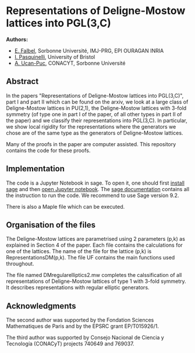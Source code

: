 # Representations of Deligne-Mostow lattices into PGL(3,C)
**Authors:** 
* [E. Falbel](https://webusers.imj-prg.fr/~elisha.falbel/), Sorbonne Université, IMJ-PRG, EPI OURAGAN INRIA
* [I. Pasquinelli](https://people.maths.bris.ac.uk/~ip13935/), University of Bristol
* [A. Ucan-Puc](https://www.researchgate.net/profile/Alejandro-Ucan-Puc), CONACYT, Sorbonne Université

## Abstract

In the papers "Representations of Deligne-Mostow lattices into PGL(3,C)", part I and part II which can be found on the arxiv, 
we look at a large class of Deligne-Mostow lattices in PU(2,1), the Deligne-Mostow lattices with 3-fold symmetry (of type one in part I of the paper, of all other types in part II of the paper) and we classify their representations into PGL(3,C).
In particular, we show local rigidity for the representations where the generators we chose are of the same type as the generators of Deligne-Mostow lattices.

Many of the proofs in the paper are computer assisted. 
This repository contains the code for these proofs. 

## Implementation

The code is a Jupyter Notebook in sage. 
To open it, one should first [install sage](https://doc.sagemath.org/html/en/installation/index.html) 
and then [open Jupyter notebook](https://doc.sagemath.org/html/en/installation/launching.html). 
The [sage documentation](https://doc.sagemath.org/html/en/index.html) contains all the instruction to run the code. 
We recommend to use Sage version 9.2.

There is also a Maple file which can be executed.

## Organisation of the files

The Deligne-Mostow lattices are parametrised using 2 parameters (p,k) as explained in Section 4 of the paper. 
Each file contains the calculations for one of the lattices. 
The name of the file for the lattice (p,k) is RepresentationsDM(p,k). 
The file UF contains the main functions used throughout. 

The file named DMregularelliptics2.mw completes the calssification of all representations of Deligne-Mostow lattices of type 1 with 3-fold symmetry.
It describes representations with regular elliptic generators.

## Acknowledgments 

The second author was supported by the Fondation Sciences Mathematiques de Paris and by the EPSRC grant EP/T015926/1.

The third author was supported by Consejo Nacional de Ciencia y Tecnología (CONACyT) projects 740649 and 769037. 
